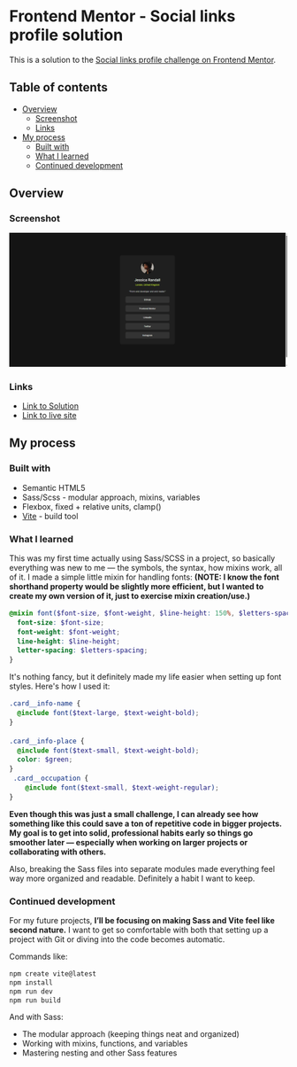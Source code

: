 # Frontend Mentor - Social links profile solution

This is a solution to the [Social links profile challenge on Frontend Mentor](https://www.frontendmentor.io/challenges/social-links-profile-UG32l9m6dQ).
## Table of contents

- [Overview](#overview)
  - [Screenshot](#screenshot)
  - [Links](#links)
- [My process](#my-process)
  - [Built with](#built-with)
  - [What I learned](#what-i-learned)
  - [Continued development](#continued-development)

## Overview

### Screenshot

![](./src/images/Social%20links%20screenshot.png)

### Links

- [Link to Solution](https://www.frontendmentor.io/solutions/social-links-profile-using-scss-vite-zUHMo9Fud6)
- [Link to live site](https://networksentinel.github.io/Frontend-Mentor-Challenge---Social-links-profile/)

## My process

### Built with

- Semantic HTML5
- Sass/Scss - modular approach, mixins, variables
- Flexbox, fixed + relative units, clamp()
- [Vite](https://vite.dev/) - build tool

### What I learned

This was my first time actually using Sass/SCSS in a project, so basically everything was new to me — the symbols, the syntax, how mixins work, all of it.
I made a simple little mixin for handling fonts:
**(NOTE: I know the font shorthand property would be slightly more efficient, but I wanted to create my own version of it, just to exercise mixin creation/use.)**

```scss
@mixin font($font-size, $font-weight, $line-height: 150%, $letters-spacing: 0) {
  font-size: $font-size;
  font-weight: $font-weight;
  line-height: $line-height;
  letter-spacing: $letters-spacing;
}
```
It's nothing fancy, but it definitely made my life easier when setting up font styles. Here's how I used it:

```scss
.card__info-name {
  @include font($text-large, $text-weight-bold);
}

.card__info-place {
  @include font($text-small, $text-weight-bold);
  color: $green;
}
 .card__occupation {
    @include font($text-small, $text-weight-regular);
}
```

**Even though this was just a small challenge, I can already see how something like this could save a ton of repetitive code in bigger projects. My goal is to get into solid, professional habits early so things go smoother later — especially when working on larger projects or collaborating with others.**

Also, breaking the Sass files into separate modules made everything feel way more organized and readable. Definitely a habit I want to keep.

### Continued development

For my future projects, **I’ll be focusing on making Sass and Vite feel like second nature.** I want to get so comfortable with both that setting up a project with Git or diving into the code becomes automatic.

Commands like:
```
npm create vite@latest
npm install
npm run dev
npm run build
```

And with Sass:
- The modular approach (keeping things neat and organized)
- Working with mixins, functions, and variables
- Mastering nesting and other Sass features